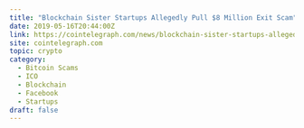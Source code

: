 ```yaml
---
title: "Blockchain Sister Startups Allegedly Pull $8 Million Exit Scam"
date: 2019-05-16T20:44:00Z
link: https://cointelegraph.com/news/blockchain-sister-startups-allegedly-pull-8-million-exit-scam?utm_medium=RSS&utm_source=hune
site: cointelegraph.com
topic: crypto
category:
  - Bitcoin Scams
  - ICO
  - Blockchain
  - Facebook
  - Startups
draft: false
---
```

